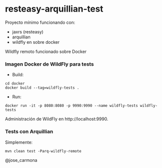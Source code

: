 # resteasy-arquillian-test

Proyecto mínimo funcionando con:
* jaxrs (resteasy)
* arquillian
* wildfly en sobre docker

Wildfly remoto funcionado sobre Docker


### Imagen Docker de WildFly para tests

* Build:

```
cd docker
docker build --tag=wildfly-tests .
```

* Run:

```
docker run -it -p 8080:8080 -p 9990:9990 --name wildfly-tests wildfly-tests
```

Administración de WildFly en http://localhost:9990.


### Tests con Arquillian

Simplemente:

```
mvn clean test -Parq-wildfly-remote
```

@jose_carmona
